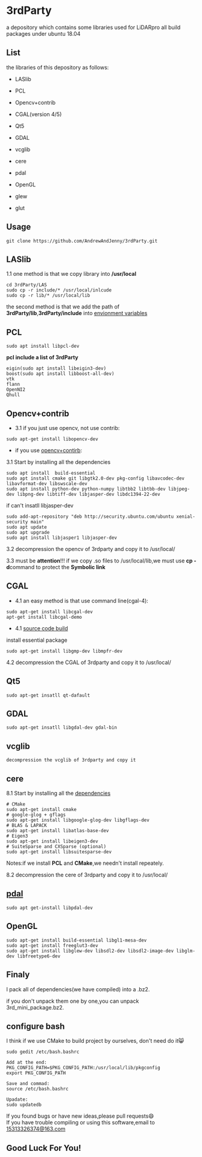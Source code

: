 # 3rdParty

a depository which contains some libraries used for LiDARpro
all build packages under ubuntu 18.04

## List

the libraries of this depository as follows:
* LASlib
* PCL
* Opencv+contrib
* CGAL(version 4/5)
* Qt5
* GDAL
* vcglib
* cere
* pdal

* OpenGL
* glew
* glut


##  Usage

```
git clone https://github.com/AndrewAndJenny/3rdParty.git
```



## LASlib

1.1 one method is that we copy library into **/usr/local**
```
cd 3rdParty/LAS
sudo cp -r include/* /usr/local/inlcude
sudo cp -r lib/* /usr/local/lib
```
the second method is that we add the path of **3rdParty/lib**,**3rdParty/include** into [envionment variables](https://blog.csdn.net/u011976443/article/details/86631653)



## PCL

```
sudo apt install libpcl-dev
```

**pcl include a list of 3rdParty**
```
eigin(sudo apt install libeigin3-dev)
boost(sudo apt install libboost-all-dev)
vtk
flann
OpenNI2
Qhull
```



## Opencv+contrib

* 3.1 if you just use opencv, not use contrib:
```
sudo apt-get install libopencv-dev
```

* if you use [opencv+contirb](https://blog.csdn.net/qq_36486890/article/details/97511295):  

3.1 Start by installing all the dependencies

```
sudo apt install  build-essential
sudo apt install cmake git libgtk2.0-dev pkg-config libavcodec-dev libavformat-dev libswscale-dev  
sudo apt install python-dev python-numpy libtbb2 libtbb-dev libjpeg-dev libpng-dev libtiff-dev libjasper-dev libdc1394-22-dev
```
if can't insatll libjasper-dev
```
sudo add-apt-repository "deb http://security.ubuntu.com/ubuntu xenial-security main"
sudo apt update
sudo apt upgrade
sudo apt install libjasper1 libjasper-dev
```

3.2 decompression the opencv of 3rdparty and copy it to /usr/local/

3.3 must be **attention**!!!
if we copy .so files to /usr/local/lib,we must use **cp -d**command to protect the **Symbolic link**



## CGAL

* 4.1 an easy method is that use command line(cgal-4):
```
sudo apt-get install libcgal-dev
apt-get install libcgal-demo
```

* 4.1 [source code build](https://blog.csdn.net/miscclp/article/details/44087749)

install essential package
```
sudo apt-get install libgmp-dev libmpfr-dev
```

4.2 decompression the CGAL of 3rdparty and copy it to /usr/local/



## Qt5

```
sudo apt-get insatll qt-dafault
```



## GDAL

```
sudo apt-get insatll libgdal-dev gdal-bin
```



## vcglib

```
decompression the vcglib of 3rdparty and copy it
```



## cere

8.1 Start by installing all the [dependencies](http://ceres-solver.org/installation.html)

```
# CMake
sudo apt-get install cmake
# google-glog + gflags
sudo apt-get install libgoogle-glog-dev libgflags-dev
# BLAS & LAPACK
sudo apt-get install libatlas-base-dev
# Eigen3
sudo apt-get install libeigen3-dev
# SuiteSparse and CXSparse (optional)
sudo apt-get install libsuitesparse-dev
```

Notes:if we install **PCL** and **CMake**,we needn't install repeately. 

8.2 decompression the cere of 3rdparty and copy it to /usr/local/



##  [pdal](https://launchpad.net/ubuntu/+source/pdal)

```
sudo apt get-install libpdal-dev
```



## OpenGL

```
sudo apt-get install build-essential libgl1-mesa-dev
sudo apt-get install freeglut3-dev
sudo apt-get install libglew-dev libsdl2-dev libsdl2-image-dev libglm-dev libfreetype6-dev
```



## Finaly

I pack all of dependencies(we have compiled) into a .bz2.

if you don't unpack them one by one,you can unpack  3rd_mini_package.bz2.



## configure bash

I think if we use CMake to build project by ourselves, don't need do it:smile_cat:

```
sudo gedit /etc/bash.bashrc  

Add at the end:
PKG_CONFIG_PATH=$PKG_CONFIG_PATH:/usr/local/lib/pkgconfig  
export PKG_CONFIG_PATH

Save and commad:
source /etc/bash.bashrc

Upadate:
sudo updatedb
```

If you found bugs or have new ideas,please pull requests:smile:  
If you have trouble compiling or using this software,email to 15313326374@163.com

## Good Luck For You!
